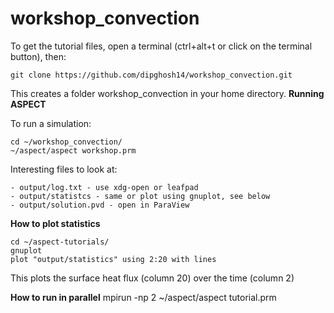 # workshop_convection

To get the tutorial files, open a terminal (ctrl+alt+t or click on the terminal button), then:

    git clone https://github.com/dipghosh14/workshop_convection.git

This creates a folder workshop_convection in your home directory.
**Running ASPECT**

To run a simulation:

    cd ~/workshop_convection/
    ~/aspect/aspect workshop.prm

Interesting files to look at:

    - output/log.txt - use xdg-open or leafpad
    - output/statistcs - same or plot using gnuplot, see below
    - output/solution.pvd - open in ParaView

**How to plot statistics**

    cd ~/aspect-tutorials/
    gnuplot
    plot "output/statistics" using 2:20 with lines

This plots the surface heat flux (column 20) over the time (column 2)

**How to run in parallel**
    mpirun -np 2 ~/aspect/aspect tutorial.prm

